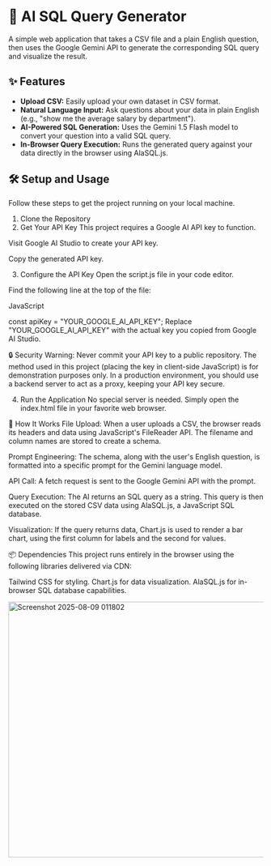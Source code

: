 # 🤖 AI SQL Query Generator

A simple web application that takes a CSV file and a plain English question, then uses the Google Gemini API to generate the corresponding SQL query and visualize the result.

## ✨ Features

- **Upload CSV:** Easily upload your own dataset in CSV format.
- **Natural Language Input:** Ask questions about your data in plain English (e.g., "show me the average salary by department").
- **AI-Powered SQL Generation:** Uses the Gemini 1.5 Flash model to convert your question into a valid SQL query.
- **In-Browser Query Execution:** Runs the generated query against your data directly in the browser using AlaSQL.js.

## 🛠️ Setup and Usage

Follow these steps to get the project running on your local machine.
1. Clone the Repository
2. Get Your API Key
This project requires a Google AI API key to function.

Visit Google AI Studio to create your API key.

Copy the generated API key.

3. Configure the API Key
Open the script.js file in your code editor.

Find the following line at the top of the file:

JavaScript

const apiKey = "YOUR_GOOGLE_AI_API_KEY";
Replace "YOUR_GOOGLE_AI_API_KEY" with the actual key you copied from Google AI Studio.

🔒 Security Warning:
Never commit your API key to a public repository. The method used in this project (placing the key in client-side JavaScript) is for demonstration purposes only. In a production environment, you should use a backend server to act as a proxy, keeping your API key secure.

4. Run the Application
No special server is needed. Simply open the index.html file in your favorite web browser.

🚀 How It Works
File Upload: When a user uploads a CSV, the browser reads its headers and data using JavaScript's FileReader API. The filename and column names are stored to create a schema.

Prompt Engineering: The schema, along with the user's English question, is formatted into a specific prompt for the Gemini language model.

API Call: A fetch request is sent to the Google Gemini API with the prompt.

Query Execution: The AI returns an SQL query as a string. This query is then executed on the stored CSV data using AlaSQL.js, a JavaScript SQL database.

Visualization: If the query returns data, Chart.js is used to render a bar chart, using the first column for labels and the second for values.

📦 Dependencies
This project runs entirely in the browser using the following libraries delivered via CDN:

Tailwind CSS for styling.
Chart.js for data visualization.
AlaSQL.js for in-browser SQL database capabilities.


<img width="670" height="505" alt="Screenshot 2025-08-09 011802" src="https://github.com/user-attachments/assets/de229e4e-34de-45b1-8927-0a9c994e6121" />
